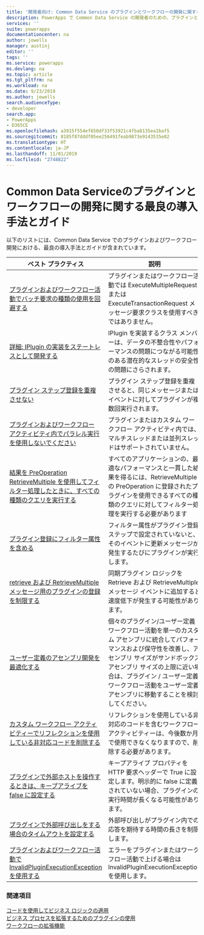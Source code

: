 ```yaml
---
title: '開発者向け: Common Data Service のプラグインとワークフローの開発に関する最良の導入手法とガイド | Microsoft Docs'
description: PowerApps で Common Data Service の開発者のための、プラグインとワークフロー開発に関するベスト プラクティスとガイド。
services: ''
suite: powerapps
documentationcenter: na
author: jowells
manager: austinj
editor: ''
tags: ''
ms.service: powerapps
ms.devlang: na
ms.topic: article
ms.tgt_pltfrm: na
ms.workload: na
ms.date: 9/23/2019
ms.author: jowells
search.audienceType:
- developer
search.app:
- PowerApps
- D365CE
ms.openlocfilehash: a3915f554ef650df33f53921c4fba8135ea1baf5
ms.sourcegitcommit: 8185f87dddf05ee256491feab9873e9143535e02
ms.translationtype: HT
ms.contentlocale: ja-JP
ms.lasthandoff: 11/01/2019
ms.locfileid: "2748822"
---
```

# <a name="best-practices-and-guidance-regarding-plug-in-and-workflow-development-for-the-common-data-service"></a>Common Data Serviceのプラグインとワークフローの開発に関する最良の導入手法とガイド

以下のリストには、Common Data Service でのプラグインおよびワークフロー開発における、最良の導入手法とガイドが含まれています。

|ベスト プラクティス  |説明  |
|---------|---------|
|[プラグインおよびワークフロー活動でバッチ要求の種類の使用を回避する](avoid-batch-requests-plugin.md)     |プラグインまたはワークフロー活動では ExecuteMultipleRequest または ExecuteTransactionRequest メッセージ要求クラスを使用すべきではありません。         |
|[詳細: IPlugin の実装をステートレスとして開発する](develop-iplugin-implementations-stateless.md)     |IPlugin を実装するクラス メンバーは、データの不整合性やパフォーマンスの問題につながる可能性のある潜在的なスレッドの安全性の問題にさらされます。         |
|[プラグイン ステップ登録を重複させない](do-not-duplicate-plugin-step-registration.md)     |プラグイン ステップ登録を重複させると、同じメッセージまたはイベントに対してプラグインが複数回実行されます。         |
|[プラグインおよびワークフロー アクティビティ内でパラレル実行を使用しないでください](do-not-use-parallel-execution-in-plug-ins.md)|プラグインまたはカスタム ワークフロー アクティビティ内では、マルチスレッドまたは並列スレッドはサポートされていません。|
|[結果を PreOperation RetrieveMultiple を使用してフィルター処理したときに、すべての種類のクエリを実行する](implement-all-types-of-queries-when-filtering-preoperation-retrievemultiple.md)|すべてのアプリケーションの、最適なパフォーマンスと一貫した結果を得るには、RetrieveMultiple の PreOperation に登録されたプラグインを使用できるすべての種類のクエリに対してフィルター処理を実行する必要があります|
|[プラグイン登録にフィルター属性を含める](include-filtering-attributes-plugin-registration.md)     |フィルター属性がプラグイン登録ステップで設定されていないと、そのイベントに更新メッセージが発生するたびにプラグインが実行します。         |
|[retrieve および RetrieveMultiple メッセージ用のプラグインの登録を制限する](limit-registration-plugins-retrieve-retrievemultiple.md)     |同期プラグイン ロジックを Retrieve および RetrieveMultiple メッセージ イベントに追加すると速度低下が発生する可能性があります。         |
|[ユーザー定義のアセンブリ開発を最適化する](optimize-assembly-development.md)     |個々のプラグイン/ユーザー定義ワークフロー活動を単一のカスタム アセンブリに統合してパフォーマンスおよび保守性を改善し、アセンブリ サイズがサンドボックス アセンブリ サイズの上限に近い場合は、プラグイン / ユーザー定義ワークフロー活動をユーザー定義アセンブリに移動することを検討してください。         |
|[カスタム ワークフロー アクティビティーでリフレクションを使用している非対応コードを削除する](remove-unsupported-code-using-reflection-workflow-activities.md)|リフレクションを使用している非対応のコードを含むワークフロー アクティビティーは、今後数か月で使用できなくなりますので、削除する必要があります。|
|[プラグインで外部ホストを操作するときは、キープアライブを false に設定する](set-keepalive-false-interacting-external-hosts-plugin.md)     |キープアライブ プロパティを HTTP 要求ヘッダーで True に設定します。明示的に false に定義されていない場合、プラグインの実行時間が長くなる可能性があります。         |
|[プラグインで外部呼び出しをする場合のタイムアウトを設定する](set-timeout-for-external-calls-from-plug-ins.md)     |外部呼び出しがプラグイン内での応答を期待する時間の長さを制限します。|   
|[プラグインおよびワークフロー活動で InvalidPluginExecutionException を使用する](use-invalidpluginexecutionexception-plugin-workflow-activities.md)     |エラーをプラグインまたはワークフロー活動で上げる場合は InvalidPluginExecutionException を使用します。         |

### <a name="see-also"></a>関連項目

[コードを使用してビジネス ロジックの適用](../../apply-business-logic-with-code.md)<br />
[ビジネス プロセスを拡張するためのプラグインの使用](../../plug-ins.md)<br />
[ワークフローの拡張機能](../../workflow/workflow-extensions.md)<br />